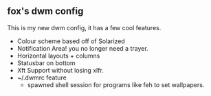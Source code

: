 fox's dwm config
----------------

This is my new dwm config, it has a few cool features.

  * Colour scheme based off of Solarized
  * Notification Area! you no longer need a trayer.
  * Horizontal layouts + columns
  * Statusbar on bottom
  * Xft Support without losing xlfr.
  * ~/.dwmrc feature
    * spawned shell session for programs like feh to set wallpapers.

